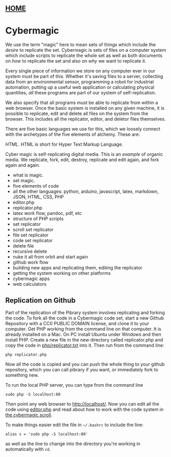 
## [HOME](scrolls/home)

# Cybermagic


 We use the term "magic" here to mean sets of things which include the *desire* to replicate the set.  Cybermagic is sets of files on a computer system which include scripts to replicate the whole set as well as both documents on *how* to replicate the set and also on *why* we want to replicate it.  

Every single piece of information we store on any computer ever in our system must be part of this.  Whether it's saving files to a server, collecting data from an environmental sensor, programming a robot for industrial automation, putting up a useful web application or calculating physical quantities, *all* these programs are part of our system of self-replication.  

We also specify that all programs must be able to replicate from within a web browser.  Once the basic system is installed on any given machine, it is possible to replicate, edit and delete all files on the system from the browser. This includes all the replicator, editor, and deletor files themselves.  

There are five basic languages we use for this, which we loosely connect with the archetypes of the five elements of alchemy.  These are:

*HTML*.  HTML is short for Hyper Text Markup Language.  


 Cyber magic is self-replicating digital media.  This is an *example* of organic media.  We replicate, fork, edit, destroy, replicate and edit again, and fork again and again.  

 - what is magic.
 - set magic.
 - five elements of code
 - all the other languages: python, arduino, javascript, latex, markdown, JSON, HTML, CSS, PHP
 - editor.php
 - replicator.php
 - latex work flow, pandoc, pdf, etc
 - structure of PHP scripts
 - set replicator
 - scroll set replicator
 - file set replicator
 - code set replicator
 - delete file
 - recursive delete
 - nuke it all from orbit and start again
 - github work flow
 - building new apps and replicating them, editing the replicator
 - getting the system working on other platforms
 - cybermagic apps
 - web calculators

## Replication on Github

Part of the replication of the Pibrary system involves replicating and forking the code.  To fork all the code in a Cybermagic code set, start a new Github Repository with a CC0 PUBLIC DOMAIN license, and clone it to your computer.  Get PHP working from the command line on that computer.  It is already installed on a Mac.  On PC install Ubuntu under Windows and then install PHP.  Create a new file in the new directory called replicator.php and copy the code in [php/replicator.txt](php/replicator.txt) into it.  Then run from the command line:

```
php replicator.php
```

Now all the code is copied and you can push the whole thing to your github repository, which you can call pibrary if you want, or immediately fork to something new. 

To run the local PHP server, you can type from the command line

```
sudo php -S localhost:80
```
Then point any web browser to [http://localhost/](http://localhost/).  Now you can edit all the code using [editor.php](editor.php) and read about how to work with the code system in [the cybermagic scroll](scrolls/cybermagic).

To make things easier edit the file in `~/.bashrc` to include the line:

```
alias s = 'sudo php -S localhost:80'
```
as well as the line to change into the directory you're working in automatically with `cd`.




